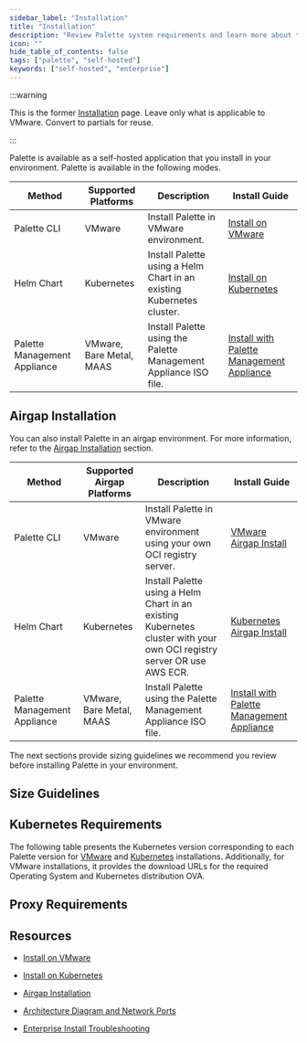 ```yaml
---
sidebar_label: "Installation"
title: "Installation"
description: "Review Palette system requirements and learn more about the various install methods."
icon: ""
hide_table_of_contents: false
tags: ["palette", "self-hosted"]
keywords: ["self-hosted", "enterprise"]
---
```


:::warning

This is the former [Installation](https://docs.spectrocloud.com/vertex/install-palette-vertex/) page. Leave only what is
applicable to VMware. Convert to partials for reuse.

:::

Palette is available as a self-hosted application that you install in your environment. Palette is available in the
following modes.

| **Method**                               | **Supported Platforms**  | **Description**                                                       | **Install Guide**                                                            |
| ---------------------------------------- | ------------------------ | --------------------------------------------------------------------- | ---------------------------------------------------------------------------- |
| Palette CLI                              | VMware                   | Install Palette in VMware environment.                                | [Install on VMware](install-on-vmware/install.md)                            |
| Helm Chart                               | Kubernetes               | Install Palette using a Helm Chart in an existing Kubernetes cluster. | [Install on Kubernetes](install-on-kubernetes/install.md)                    |
| <TpBadge /> Palette Management Appliance | VMware, Bare Metal, MAAS | Install Palette using the Palette Management Appliance ISO file.      | [Install with Palette Management Appliance](palette-management-appliance.md) |

## Airgap Installation

You can also install Palette in an airgap environment. For more information, refer to the
[Airgap Installation](./airgap.md) section.

| **Method**                               | **Supported Airgap Platforms** | **Description**                                                                                                        | **Install Guide**                                                                     |
| ---------------------------------------- | ------------------------------ | ---------------------------------------------------------------------------------------------------------------------- | ------------------------------------------------------------------------------------- |
| Palette CLI                              | VMware                         | Install Palette in VMware environment using your own OCI registry server.                                              | [VMware Airgap Install](./install-on-vmware/airgap-install/airgap-install.md)         |
| Helm Chart                               | Kubernetes                     | Install Palette using a Helm Chart in an existing Kubernetes cluster with your own OCI registry server OR use AWS ECR. | [Kubernetes Airgap Install](./install-on-kubernetes/airgap-install/airgap-install.md) |
| <TpBadge /> Palette Management Appliance | VMware, Bare Metal, MAAS       | Install Palette using the Palette Management Appliance ISO file.                                                       | [Install with Palette Management Appliance](palette-management-appliance.md)          |

The next sections provide sizing guidelines we recommend you review before installing Palette in your environment.

## Size Guidelines

<PartialsComponent category="self-hosted" name="size-guidelines" edition="Palette" app="Palette Management Appliance" />

## Kubernetes Requirements

<!-- prettier-ignore-start -->

The following table presents the Kubernetes version corresponding to each Palette version for
[VMware](../../enterprise-version/install-palette/install-on-vmware/install-on-vmware.md) and
[Kubernetes](../../enterprise-version/install-palette/install-on-kubernetes/install-on-kubernetes.md) installations.
Additionally, for VMware installations, it provides the download URLs for the required Operating System and Kubernetes
distribution OVA.

<!-- prettier-ignore-end -->

<Tabs>
<TabItem label="VMware" value="VMware">

<PartialsComponent category="self-hosted" name="palette-vmware-kubernetes-versions" />

</TabItem>

<TabItem label="Kubernetes" value="Kubernetes">

<PartialsComponent category="self-hosted-and-vertex" name="palette-kubernetes-versions" />

</TabItem>
</Tabs>

## Proxy Requirements

<PartialsComponent category="self-hosted" name="required-domains" edition="Palette" />

## Resources

- [Install on VMware](install-on-vmware/install-on-vmware.md)

- [Install on Kubernetes](install-on-kubernetes/install.md)

- [Airgap Installation](./airgap.md)

- [Architecture Diagram and Network Ports](../../architecture/networking-ports.md#self-hosted-network-communications-and-ports)

- [Enterprise Install Troubleshooting](../../troubleshooting/enterprise-install.md)
